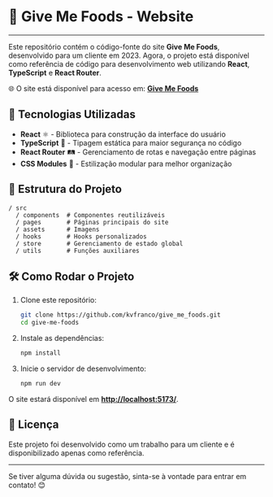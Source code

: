 # 🍟 Give Me Foods - Website
---

Este repositório contém o código-fonte do site **Give Me Foods**, desenvolvido para um cliente em 2023. Agora, o projeto está disponível como referência de código para desenvolvimento web utilizando **React**, **TypeScript** e **React Router**.

🌐 O site está disponível para acesso em: [**Give Me Foods**](https://givemefoods.kvfranco.com)

## 🚀 Tecnologias Utilizadas

- **React** ⚛️ - Biblioteca para construção da interface do usuário
- **TypeScript** 🦕 - Tipagem estática para maior segurança no código
- **React Router** 🛤 - Gerenciamento de rotas e navegação entre páginas
- **CSS Modules** 🎨 - Estilização modular para melhor organização

## 📂 Estrutura do Projeto

```
/ src
  / components  # Componentes reutilizáveis
  / pages       # Páginas principais do site
  / assets      # Imagens
  / hooks       # Hooks personalizados
  / store       # Gerenciamento de estado global
  / utils       # Funções auxiliares
```

## 🛠 Como Rodar o Projeto

1. Clone este repositório:

   ```bash
   git clone https://github.com/kvfranco/give_me_foods.git
   cd give-me-foods
   ```

2. Instale as dependências:

   ```bash
   npm install
   ```

3. Inicie o servidor de desenvolvimento:

   ```bash
   npm run dev
   ```

O site estará disponível em [**http://localhost:5173/**](http://localhost:5173/).

## 📜 Licença

Este projeto foi desenvolvido como um trabalho para um cliente e é disponibilizado apenas como referência.

---

Se tiver alguma dúvida ou sugestão, sinta-se à vontade para entrar em contato! 😊

